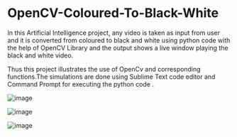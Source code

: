 # OpenCV-Coloured-To-Black-White
In this Artificial Intelligence project, any video is taken as 
input from user and it is converted from coloured to black and 
white using python code with the help of OpenCV Library 
and the output shows a live window playing the black and 
white video.

Thus this project illustrates the use of OpenCv 
and corresponding functions.The simulations are done using 
Sublime Text code editor and Command Prompt for executing 
the python code .

![image](https://user-images.githubusercontent.com/96679459/209461936-78ca3920-3228-4c18-a32c-53db5380eedc.png)

![image](https://user-images.githubusercontent.com/96679459/209461947-ad4d5a33-890c-426b-a3b4-3dcc3246fcfc.png)

![image](https://user-images.githubusercontent.com/96679459/209461962-0ec31579-fd5d-4eae-8fa7-5c0e44cecefc.png)

